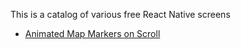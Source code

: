 This is a catalog of various free React Native screens

- [Animated Map Markers on Scroll](https://github.com/browniefed/screens/tree/animatedMapSwipe)